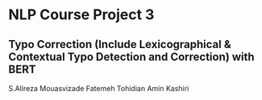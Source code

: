 # NLP Course Project 3
## Typo Correction (Include Lexicographical & Contextual Typo Detection and Correction) with BERT

S.Alireza Mouasvizade
Fatemeh Tohidian
Amin Kashiri

